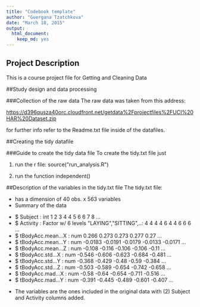 ```yaml
---
title: "Codebook template"
author: "Guergana Tzatchkova"
date: "March 18, 2015"
output:
  html_document:
    keep_md: yes
---
```


## Project Description
This is a course project file for Getting and Cleaning Data

##Study design and data processing

###Collection of the raw data
The raw data was taken from this address: 

https://d396qusza40orc.cloudfront.net/getdata%2Fprojectfiles%2FUCI%20HAR%20Dataset.zip

for further info refer to the Readme.txt file inside of the datafiles.

##Creating the tidy datafile

###Guide to create the tidy data file
To create the tidy.txt file just 

1. run the r file: source("run_analysis.R")
2) run the function independent()

##Description of the variables in the tidy.txt file
The tidy.txt file: 
 * has a dimension of 40 obs. x 563 variables
 * Summary of the data
  + $ Subject                             : int  1 2 3 4 4 5 6 6 7 8 ...
 + $ Activity                            : Factor w/ 6 levels "LAYING","SITTING",..: 4 4 4 4 6 4 4 6 6 6 ...
 + $ tBodyAcc.mean...X                   : num  0.266 0.273 0.273 0.277 0.27 ...
 + $ tBodyAcc.mean...Y                   : num  -0.0183 -0.0191 -0.0179 -0.0133 -0.0171 ...
 + $ tBodyAcc.mean...Z                   : num  -0.108 -0.116 -0.106 -0.106 -0.11 ...
 + $ tBodyAcc.std...X                    : num  -0.546 -0.606 -0.623 -0.684 -0.481 ...
 + $ tBodyAcc.std...Y                    : num  -0.368 -0.429 -0.48 -0.59 -0.384 ...
 + $ tBodyAcc.std...Z                    : num  -0.503 -0.589 -0.654 -0.742 -0.658 ...
 + $ tBodyAcc.mad...X                    : num  -0.58 -0.64 -0.654 -0.711 -0.516 ...
 + $ tBodyAcc.mad...Y                    : num  -0.391 -0.445 -0.489 -0.601 -0.407 ...
 * The variables are the ones included in the original data with (2) Subject and Activity columns added.
